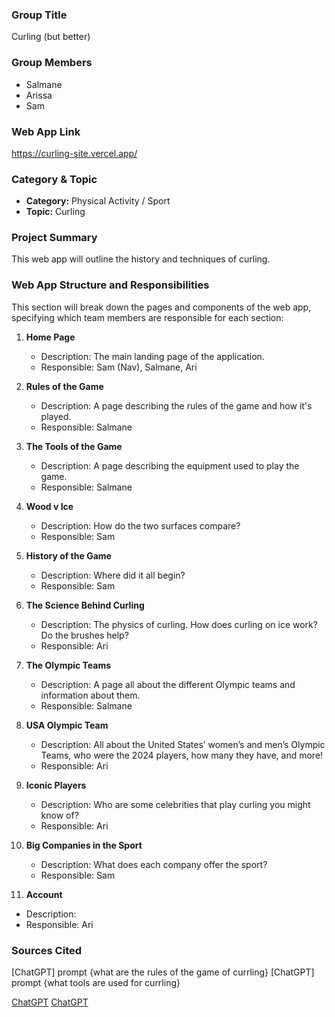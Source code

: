 ### Group Title

Curling (but better)

### Group Members

- Salmane
- Arissa
- Sam

### Web App Link

https://curling-site.vercel.app/

### Category & Topic

- **Category:** Physical Activity / Sport
- **Topic:** Curling

### Project Summary

This web app will outline the history and techniques of curling.

### Web App Structure and Responsibilities

This section will break down the pages and components of the web app, specifying which team members are responsible for each section:

1. **Home Page**

   - Description: The main landing page of the application.
   - Responsible: Sam (Nav), Salmane, Ari

2. **Rules of the Game**

   - Description: A page describing the rules of the game and how it's played.
   - Responsible: Salmane

3. **The Tools of the Game**

   - Description: A page describing the equipment used to play the game.
   - Responsible: Salmane

4. **Wood v Ice**

   - Description: How do the two surfaces compare?
   - Responsible: Sam

5. **History of the Game**

   - Description: Where did it all begin?
   - Responsible: Sam

6. **The Science Behind Curling**

   - Description: The physics of curling. How does curling on ice work? Do the brushes help?
   - Responsible: Ari

7. **The Olympic Teams**

   - Description: A page all about the different Olympic teams and information about them.
   - Responsible: Salmane

8. **USA Olympic Team**

   - Description: All about the United States’ women’s and men’s Olympic Teams, who were the 2024 players, how many they have, and more!
   - Responsible: Ari

9. **Iconic Players**

   - Description: Who are some celebrities that play curling you might know of?
   - Responsible: Ari

10. **Big Companies in the Sport**

    - Description: What does each company offer the sport?
    - Responsible: Sam

11. **Account**

- Description:
- Responsible: Ari

### Sources Cited

[ChatGPT] prompt {what are the rules of the game of currling}
[ChatGPT] prompt {what tools are used for currling}

[ChatGPT](https://chatgpt.com/share/675791eb-897c-800c-9605-0847a4f6c583)
[ChatGPT](https://chatgpt.com/share/6757c91b-bf14-800c-954f-bd9f1d2ef0b4)
